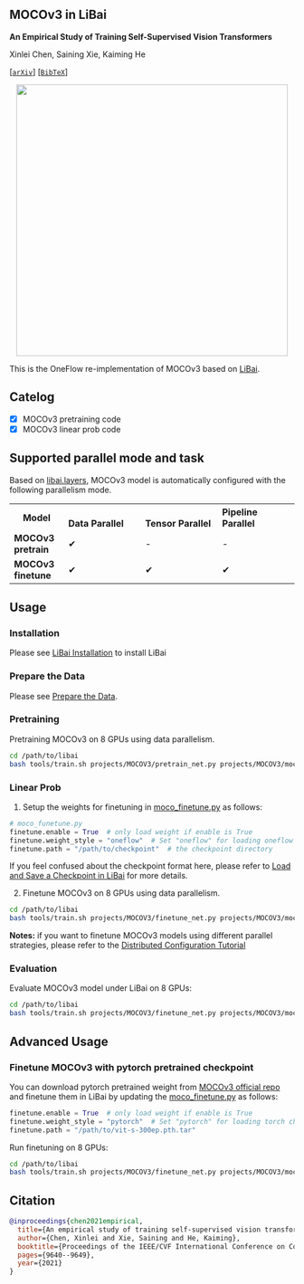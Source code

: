 ## MOCOv3 in LiBai
**An Empirical Study of Training Self-Supervised Vision Transformers**

Xinlei Chen, Saining Xie, Kaiming He

[[`arXiv`](https://arxiv.org/abs/2104.02057)] [[`BibTeX`](#Citation)]

<p align="center">
  <img src="https://user-images.githubusercontent.com/34954782/161363870-eb672518-deee-4754-b30f-be59ea91ac7e.png" width="480">
</p>

This is the OneFlow re-implementation of MOCOv3 based on [LiBai](https://libai.readthedocs.io/).

## Catelog
- [x] MOCOv3 pretraining code
- [x] MOCOv3 linear prob code

## Supported parallel mode and task
Based on [libai.layers](https://libai.readthedocs.io/en/latest/modules/libai.layers.html), MOCOv3 model is automatically configured with the following parallelism mode.

<table class="docutils">
  <tbody>
    <tr>
      <th width="80"> Model </th>
      <th valign="bottom" align="left" width="120">Data Parallel</th>
      <th valign="bottom" align="left" width="120">Tensor Parallel</th>
      <th valign="bottom" align="left" width="120">Pipeline Parallel</th>
    </tr>
    <tr>
      <td align="left"> <b> MOCOv3 pretrain </b> </td>
      <td align="left">&#10004;</td>
      <td align="left">-</td>
      <td align="left">-</td>
    </tr>
    <tr>
      <td align="left"> <b> MOCOv3 finetune </b> </td>
      <td align="left">&#10004;</td>
      <td align="left">&#10004;</td>
      <td align="left">&#10004;</td>
    </tr>
  </tbody>
</table>


## Usage
### Installation
Please see [LiBai Installation](https://libai.readthedocs.io/en/latest/tutorials/get_started/Installation.html) to install LiBai

### Prepare the Data
Please see [Prepare the Data](https://libai.readthedocs.io/en/latest/tutorials/get_started/quick_run.html#prepare-the-data).


### Pretraining
Pretraining MOCOv3 on 8 GPUs using data parallelism.
```bash
cd /path/to/libai
bash tools/train.sh projects/MOCOV3/pretrain_net.py projects/MOCOV3/moco_pretraining.py 8
```

### Linear Prob
1. Setup the weights for finetuning in [moco_finetune.py](./configs/moco_finetune.py) as follows:

```python
# moco_funetune.py
finetune.enable = True  # only load weight if enable is True
finetune.weight_style = "oneflow"  # Set "oneflow" for loading oneflow checkpoints
finetune.path = "/path/to/checkpoint"  # the checkpoint directory
```
If you feel confused about the checkpoint format here, please refer to [Load and Save a Checkpoint in LiBai](https://libai.readthedocs.io/en/latest/tutorials/basics/Load_and_Save_Checkpoint.html) for more details.

2. Finetune MOCOv3 on 8 GPUs using data parallelism.
```bash
cd /path/to/libai
bash tools/train.sh projects/MOCOV3/finetune_net.py projects/MOCOV3/moco_finetune.py 8
```
**Notes:** if you want to finetune MOCOv3 models using different parallel strategies, please refer to the [Distributed Configuration Tutorial](https://libai.readthedocs.io/en/latest/tutorials/basics/Distributed_Configuration.html)


### Evaluation
Evaluate MOCOv3 model under LiBai on 8 GPUs:
```bash
cd /path/to/libai
bash tools/train.sh projects/MOCOV3/finetune_net.py projects/MOCOV3/moco_finetune.py 8 --eval-only
```


## Advanced Usage
### Finetune MOCOv3 with pytorch pretrained checkpoint
You can download pytorch pretrained weight from [MOCOv3 official repo](https://github.com/facebookresearch/moco-v3/blob/main/CONFIG.md) and finetune them in LiBai by updating the [moco_finetune.py](./configs/moco_finetune.py) as follows:
```python
finetune.enable = True  # only load weight if enable is True
finetune.weight_style = "pytorch"  # Set "pytorch" for loading torch checkpoints
finetune.path = "/path/to/vit-s-300ep.pth.tar"
```
Run finetuning on 8 GPUs:
```bash
cd /path/to/libai
bash tools/train.sh projects/MOCOV3/finetune_net.py projects/MOCOV3/moco_finetune.py 8
```


## Citation
```BibTeX
@inproceedings{chen2021empirical,
  title={An empirical study of training self-supervised vision transformers},
  author={Chen, Xinlei and Xie, Saining and He, Kaiming},
  booktitle={Proceedings of the IEEE/CVF International Conference on Computer Vision},
  pages={9640--9649},
  year={2021}
}
```